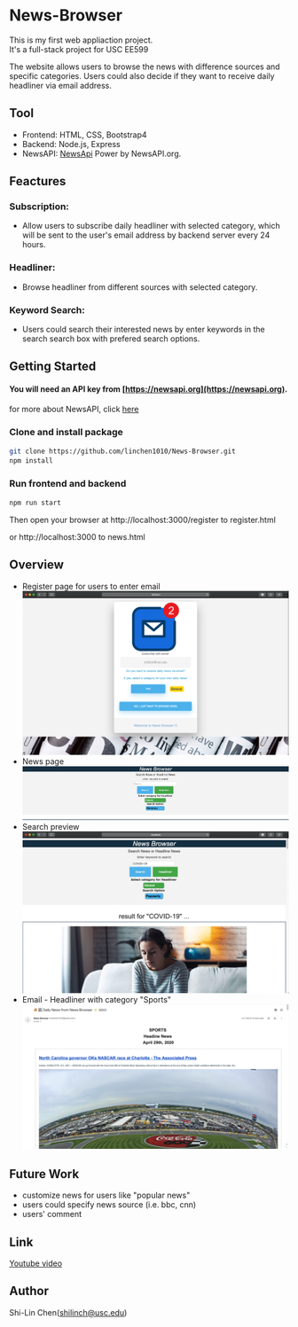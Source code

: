 # News-Browser

This is my first web appliaction project.  
It's a full-stack project for USC EE599

The website allows users to browse the news with difference sources and specific categories. Users could also decide if they want to receive daily headliner via email address.

## Tool

* Frontend: HTML, CSS, Bootstrap4
* Backend: Node.js, Express
* NewsAPI: [NewsApi](https://newsapi.org)  Power by NewsAPI.org.


## Feactures

### Subscription: 
* Allow users to subscribe daily headliner with selected category, which will be sent to the user's email address by backend server every 24 hours.
### Headliner:
* Browse headliner from different sources with selected category.
### Keyword Search:
* Users could search their interested news by enter keywords in the search search box with prefered search options.

## Getting Started

#### You will need an API key from [https://newsapi.org](https://newsapi.org).
for more about NewsAPI, click [here](https://github.com/bzarras/newsapi)

### Clone and install package
```bash
git clone https://github.com/linchen1010/News-Browser.git
npm install
```

### Run frontend and backend
```bash
npm run start
```

Then open your browser at http://localhost:3000/register to register.html

or http://localhost:3000 to news.html


## Overview
* Register page for users to enter email
![Register page](/image/register.png)
* News page
![News page](/image/newsPage.png)
* Search preview
![Search example](/image/SearchExample.gif)
* Email - Headliner with category "Sports"
![Email example](/image/email.gif)

## Future Work
* customize news for users like "popular news"
* users could specify news source (i.e. bbc, cnn)
* users' comment

## Link
[Youtube video](https://www.youtube.com/watch?v=bYj5a5SZ_Xs)

## Author

Shi-Lin Chen(shilinch@usc.edu)
